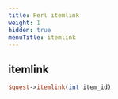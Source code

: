 ```yaml
---
title: Perl itemlink
weight: 1
hidden: true
menuTitle: itemlink
---
```

## itemlink
```perl
$quest->itemlink(int item_id)
```